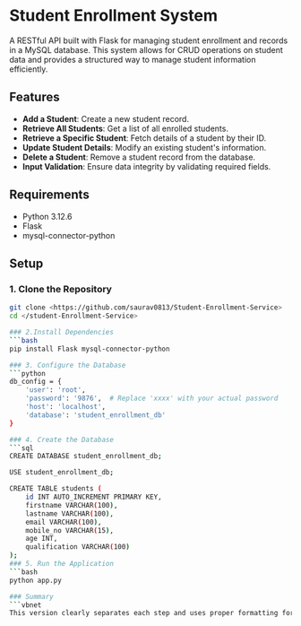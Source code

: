 # Student Enrollment System

A RESTful API built with Flask for managing student enrollment and records in a MySQL database. This system allows for CRUD operations on student data and provides a structured way to manage student information efficiently.

## Features

- **Add a Student**: Create a new student record.
- **Retrieve All Students**: Get a list of all enrolled students.
- **Retrieve a Specific Student**: Fetch details of a student by their ID.
- **Update Student Details**: Modify an existing student's information.
- **Delete a Student**: Remove a student record from the database.
- **Input Validation**: Ensure data integrity by validating required fields.

## Requirements

- Python 3.12.6
- Flask
- mysql-connector-python

## Setup

### 1. Clone the Repository

```bash
git clone <https://github.com/saurav0813/Student-Enrollment-Service>
cd </student-Enrollment-Service>

### 2.Install Dependencies
```bash
pip install Flask mysql-connector-python

### 3. Configure the Database
```python
db_config = {
    'user': 'root',
    'password': '9876',  # Replace 'xxxx' with your actual password
    'host': 'localhost',
    'database': 'student_enrollment_db'
}

### 4. Create the Database
```sql
CREATE DATABASE student_enrollment_db;

USE student_enrollment_db;

CREATE TABLE students (
    id INT AUTO_INCREMENT PRIMARY KEY,
    firstname VARCHAR(100),
    lastname VARCHAR(100),
    email VARCHAR(100),
    mobile_no VARCHAR(15),
    age INT,
    qualification VARCHAR(100)
);
### 5. Run the Application
```bash
python app.py

### Summary
```vbnet
This version clearly separates each step and uses proper formatting for code blocks. It specifies where to replace the password and emphasizes running commands in the correct environments. This should make it easy for users to follow your setup instructions. Let me know if you need any more changes!







